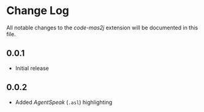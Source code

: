# Change Log
All notable changes to the *code-mas2j* extension will be documented in this file.

## 0.0.1
- Initial release
## 0.0.2
- Added *AgentSpeak* (``.asl``) highlighting
